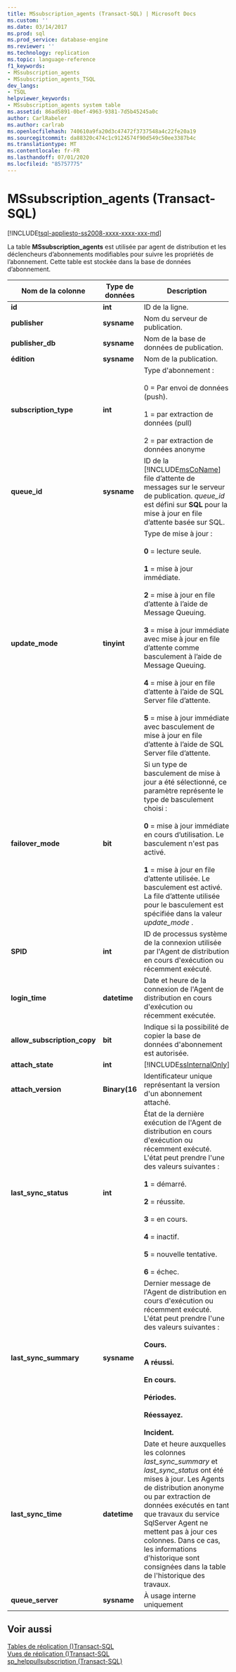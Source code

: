 ```yaml
---
title: MSsubscription_agents (Transact-SQL) | Microsoft Docs
ms.custom: ''
ms.date: 03/14/2017
ms.prod: sql
ms.prod_service: database-engine
ms.reviewer: ''
ms.technology: replication
ms.topic: language-reference
f1_keywords:
- MSsubscription_agents
- MSsubscription_agents_TSQL
dev_langs:
- TSQL
helpviewer_keywords:
- MSsubscription_agents system table
ms.assetid: 86ad5891-0bef-4963-9381-7d5b45245a0c
author: CarlRabeler
ms.author: carlrab
ms.openlocfilehash: 740610a9fa20d3c47472f3737548a4c22fe20a19
ms.sourcegitcommit: da88320c474c1c9124574f90d549c50ee3387b4c
ms.translationtype: MT
ms.contentlocale: fr-FR
ms.lasthandoff: 07/01/2020
ms.locfileid: "85757775"
---
```

# <a name="mssubscription_agents-transact-sql"></a>MSsubscription_agents (Transact-SQL)
[!INCLUDE[tsql-appliesto-ss2008-xxxx-xxxx-xxx-md](../../includes/applies-to-version/sqlserver.md)]

  La table **MSsubscription_agents** est utilisée par agent de distribution et les déclencheurs d’abonnements modifiables pour suivre les propriétés de l’abonnement. Cette table est stockée dans la base de données d’abonnement.  
  
|Nom de la colonne|Type de données|Description|  
|-----------------|---------------|-----------------|  
|**id**|**int**|ID de la ligne.|  
|**publisher**|**sysname**|Nom du serveur de publication.|  
|**publisher_db**|**sysname**|Nom de la base de données de publication.|  
|**édition**|**sysname**|Nom de la publication.|  
|**subscription_type**|**int**|Type d'abonnement :<br /><br /> 0 = Par envoi de données (push).<br /><br /> 1 = par extraction de données (pull)<br /><br /> 2 = par extraction de données anonyme|  
|**queue_id**|**sysname**|ID de la [!INCLUDE[msCoName](../../includes/msconame-md.md)] file d’attente de messages sur le serveur de publication. *queue_id* est défini sur **SQL** pour la mise à jour en file d’attente basée sur SQL.|  
|**update_mode**|**tinyint**|Type de mise à jour :<br /><br /> **0** = lecture seule.<br /><br /> **1** = mise à jour immédiate.<br /><br /> **2** = mise à jour en file d’attente à l’aide de Message Queuing.<br /><br /> **3** = mise à jour immédiate avec mise à jour en file d’attente comme basculement à l’aide de Message Queuing.<br /><br /> **4** = mise à jour en file d’attente à l’aide de SQL Server file d’attente.<br /><br /> **5** = mise à jour immédiate avec basculement de mise à jour en file d’attente à l’aide de SQL Server file d’attente.|  
|**failover_mode**|**bit**|Si un type de basculement de mise à jour a été sélectionné, ce paramètre représente le type de basculement choisi :<br /><br /> **0** = mise à jour immédiate en cours d’utilisation. Le basculement n'est pas activé.<br /><br /> **1** = mise à jour en file d’attente utilisée. Le basculement est activé. La file d’attente utilisée pour le basculement est spécifiée dans la valeur *update_mode* .|  
|**SPID**|**int**|ID de processus système de la connexion utilisée par l'Agent de distribution en cours d'exécution ou récemment exécuté.|  
|**login_time**|**datetime**|Date et heure de la connexion de l'Agent de distribution en cours d'exécution ou récemment exécutée.|  
|**allow_subscription_copy**|**bit**|Indique si la possibilité de copier la base de données d'abonnement est autorisée.|  
|**attach_state**|**int**|[!INCLUDE[ssInternalOnly](../../includes/ssinternalonly-md.md)]|  
|**attach_version**|**Binary(16**|Identificateur unique représentant la version d'un abonnement attaché.|  
|**last_sync_status**|**int**|État de la dernière exécution de l'Agent de distribution en cours d'exécution ou récemment exécuté. L'état peut prendre l'une des valeurs suivantes :<br /><br /> **1** = démarré.<br /><br /> **2** = réussite.<br /><br /> **3** = en cours.<br /><br /> **4** = inactif.<br /><br /> **5** = nouvelle tentative.<br /><br /> **6** = échec.|  
|**last_sync_summary**|**sysname**|Dernier message de l'Agent de distribution en cours d'exécution ou récemment exécuté. L'état peut prendre l'une des valeurs suivantes :<br /><br /> **Cours.**<br /><br /> **A réussi.**<br /><br /> **En cours.**<br /><br /> **Périodes.**<br /><br /> **Réessayez.**<br /><br /> **Incident.**|  
|**last_sync_time**|**datetime**|Date et heure auxquelles les colonnes *last_sync_summary* et *last_sync_status* ont été mises à jour. Les Agents de distribution anonyme ou par extraction de données exécutés en tant que travaux du service SqlServer Agent ne mettent pas à jour ces colonnes. Dans ce cas, les informations d'historique sont consignées dans la table de l'historique des travaux.|  
|**queue_server**|**sysname**|À usage interne uniquement|  
  
## <a name="see-also"></a>Voir aussi  
 [Tables de réplication &#40;&#41;Transact-SQL](../../relational-databases/system-tables/replication-tables-transact-sql.md)   
 [Vues de réplication &#40;&#41;Transact-SQL](../../relational-databases/system-views/replication-views-transact-sql.md)   
 [sp_helppullsubscription &#40;Transact-SQL&#41;](../../relational-databases/system-stored-procedures/sp-helppullsubscription-transact-sql.md)  
  
  
